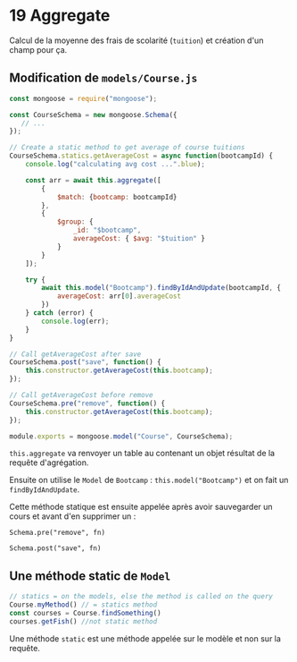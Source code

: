 # 19 Aggregate

Calcul de la moyenne des frais de scolarité (`tuition`) et création d'un champ pour ça.

## Modification de `models/Course.js`

```js
const mongoose = require("mongoose");

const CourseSchema = new mongoose.Schema({
   // ...
});

// Create a static method to get average of course tuitions
CourseSchema.statics.getAverageCost = async function(bootcampId) {
    console.log("calculating avg cost ...".blue);

    const arr = await this.aggregate([
        {
            $match: {bootcamp: bootcampId}
        },
        {
            $group: {
                _id: "$bootcamp",
                averageCost: { $avg: "$tuition" }
            }
        }
    ]);

    try {
        await this.model("Bootcamp").findByIdAndUpdate(bootcampId, {
            averageCost: arr[0].averageCost
        })
    } catch (error) {
        console.log(err);
    }
}

// Call getAverageCost after save
CourseSchema.post("save", function() {
    this.constructor.getAverageCost(this.bootcamp);
});

// Call getAverageCost before remove
CourseSchema.pre("remove", function() {
    this.constructor.getAverageCost(this.bootcamp);
});

module.exports = mongoose.model("Course", CourseSchema);
```

`this.aggregate` va renvoyer un table	au contenant un objet résultat de la requête d'agrégation.

Ensuite on utilise le `Model` de `Bootcamp` : `this.model("Bootcamp")` et on fait un `findByIdAndUpdate`.

Cette méthode statique est ensuite appelée après avoir sauvegarder un cours et avant d'en supprimer un :

`Schema.pre("remove", fn)`

`Schema.post("save", fn)`

## Une méthode static de `Model`

```js
// statics = on the models, else the method is called on the query
Course.myMethod() // = statics method
const courses = Course.findSomething()
courses.getFish() //not static method
```

Une méthode `static` est une méthode appelée sur le modèle et non sur la requête.

